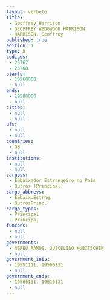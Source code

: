 ```yaml
---
layout: verbete
title:
 - Geoffrey Harrison
 - GEOFFREY WEDGWOOD HARRISON
 - HARRISON, Geoffrey
published: true
edition: 1  
type: B
codigos: 
 - 25767
 - 25768
starts: 
 - 19560000
 - null 
ends: 
 - 19580000
 - null 
cities: 
 - null 
 - null 
ufs: 
 - null 
 - null 
countries: 
 - GB
 - null 
institutions: 
 - null 
 - null 
cargoss: 
 - Embaixador Estrangeiro no País
 - Outros (Principal)
cargo_abbrevs: 
 - Embaix.Estrng.
 - OutrosPrinc.
cargo_types: 
 - Principal
 - Principal
funcoes: 
 - null 
 - null 
governments: 
 - NEREU RAMOS, JUSCELINO KUBITSCHEK
 - null 
government_inis: 
 - 19551111, 19560131
 - null 
government_ends: 
 - 19560131, 19610131
 - null 
---
```


